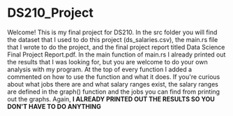 # DS210_Project
Welcome! 
This is my final project for DS210. In the src folder you will find the dataset that I used to do this project (ds_salaries.csv), the main.rs file 
that I wrote to do the project, and the final project report titled Data Science Final Project Report.pdf. In the main function of 
main.rs I already printed out the results that I was looking for, but you are welcome to do your own analysis with my program. At the top of every function 
I added a commented on how to use the function and what it does. If you're curious about what jobs there are and what salary ranges exist, the 
salary ranges are defined in the graph() function and the jobs you can find from printing out the graphs. Again, **I ALREADY PRINTED OUT THE RESULTS 
SO YOU DON'T HAVE TO DO ANYTHING** 

